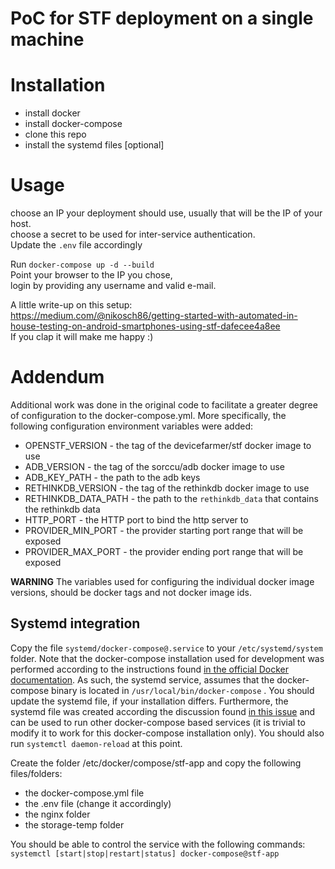 PoC for STF deployment on a single machine
===========
# Installation

* install docker
* install docker-compose
* clone this repo
* install the systemd files [optional]

# Usage
choose an IP your deployment should use, usually that will be the IP of your host.  
choose a secret to be used for inter-service authentication.  
Update the `.env` file accordingly

Run `docker-compose up -d --build`  
Point your browser to the IP you chose,  
login by providing any username and valid e-mail.


A little write-up on this setup:  
https://medium.com/@nikosch86/getting-started-with-automated-in-house-testing-on-android-smartphones-using-stf-dafecee4a8ee  
If you clap it will make me happy :)


# Addendum 
Additional work was done in the original code to facilitate a greater degree of configuration to the docker-compose.yml. More specifically,
the following configuration environment variables were added:
- OPENSTF_VERSION - the tag of the devicefarmer/stf docker image to use
- ADB_VERSION - the tag of the sorccu/adb docker image to use
- ADB_KEY_PATH - the path to the adb keys
- RETHINKDB_VERSION - the tag of the rethinkdb docker image to use
- RETHINKDB_DATA_PATH - the path to the `rethinkdb_data` that contains the rethinkdb data 
- HTTP_PORT - the HTTP port to bind the http server to
- PROVIDER_MIN_PORT - the provider starting port range that will be exposed
- PROVIDER_MAX_PORT - the provider ending port range that will be exposed

**WARNING** The variables used for configuring the individual docker image versions, should be docker tags and not docker image ids. 

## Systemd integration
Copy the file `systemd/docker-compose@.service` to your `/etc/systemd/system` folder. Note that the docker-compose installation used
for development was performed according to the instructions found [in the official Docker documentation](https://docs.docker.com/compose/install/). 
As such, the systemd service, assumes that the docker-compose binary is located in `/usr/local/bin/docker-compose` . You should update the systemd file, 
if your installation differs. Furthermore, the systemd file was created according the discussion found [in this issue](https://github.com/docker/compose/issues/4266) 
and can be used to run other docker-compose based services (it is trivial to modify it to work for this docker-compose installation only). You should 
also run `systemctl daemon-reload` at this point.

Create the folder /etc/docker/compose/stf-app and copy the following files/folders:
- the docker-compose.yml file
- the .env file (change it accordingly)
- the nginx folder
- the storage-temp folder



You should be able to control the service with the following commands:
`systemctl [start|stop|restart|status] docker-compose@stf-app`
